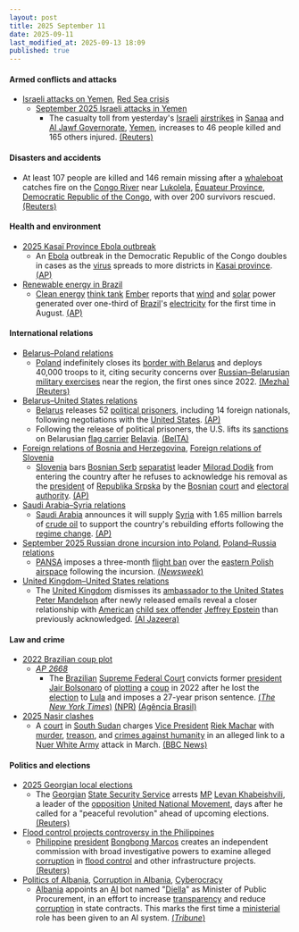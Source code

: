 ```yaml
---
layout: post
title: 2025 September 11
date: 2025-09-11
last_modified_at: 2025-09-13 18:09
published: true
---
```



#### Armed conflicts and attacks

* [Israeli attacks on Yemen](https://en.wikipedia.org/wiki/Israeli_attacks_on_Yemen_%28May_2025%E2%80%93present%29 "Israeli attacks on Yemen (May 2025–present)"), [Red Sea crisis](https://en.wikipedia.org/wiki/Red_Sea_crisis "Red Sea crisis")
  * [September 2025 Israeli attacks in Yemen](https://en.wikipedia.org/wiki/September_2025_Israeli_attacks_in_Yemen "September 2025 Israeli attacks in Yemen")
    * The casualty toll from yesterday's [Israeli](https://en.wikipedia.org/wiki/Israel "Israel") [airstrikes](https://en.wikipedia.org/wiki/Airstrike "Airstrike") in [Sanaa](https://en.wikipedia.org/wiki/Sanaa "Sanaa") and [Al Jawf Governorate](https://en.wikipedia.org/wiki/Al_Jawf_Governorate "Al Jawf Governorate"), [Yemen](https://en.wikipedia.org/wiki/Yemen "Yemen"), increases to 46 people killed and 165 others injured. [(Reuters)](https://www.reuters.com/world/middle-east/death-toll-rises-46-israeli-raids-yemen-2025-09-11/)

#### Disasters and accidents

* At least 107 people are killed and 146 remain missing after a [whaleboat](https://en.wikipedia.org/wiki/Whaleboat "Whaleboat") catches fire on the [Congo River](https://en.wikipedia.org/wiki/Congo_River "Congo River") near [Lukolela](https://en.wikipedia.org/wiki/Lukolela "Lukolela"), [Équateur Province](https://en.wikipedia.org/wiki/%C3%89quateur_Province "Équateur Province"), [Democratic Republic of the Congo](https://en.wikipedia.org/wiki/Democratic_Republic_of_the_Congo "Democratic Republic of the Congo"), with over 200 survivors rescued. [(Reuters)](https://www.reuters.com/world/africa/least-107-killed-congo-whaleboat-sinks-river-2025-09-12/)

#### Health and environment

* [2025 Kasaï Province Ebola outbreak](https://en.wikipedia.org/wiki/2025_Kasa%C3%AF_Province_Ebola_outbreak "2025 Kasaï Province Ebola outbreak")
  * An [Ebola](https://en.wikipedia.org/wiki/Ebola "Ebola") outbreak in the Democratic Republic of the Congo doubles in cases as the [virus](https://en.wikipedia.org/wiki/Virus "Virus") spreads to more districts in [Kasai province](https://en.wikipedia.org/wiki/Kasai_province "Kasai province"). [(AP)](https://apnews.com/article/congo-ebola-kasai-outbreak-b4dfd340373d2f5e4ce2ce40b1eba6e0)
* [Renewable energy in Brazil](https://en.wikipedia.org/wiki/Renewable_energy_in_Brazil "Renewable energy in Brazil")
  * [Clean energy](https://en.wikipedia.org/wiki/Clean_energy "Clean energy") [think tank](https://en.wikipedia.org/wiki/Think_tank "Think tank") [Ember](https://en.wikipedia.org/wiki/Ember_%28non-profit_organisation%29 "Ember (non-profit organisation)") reports that [wind](https://en.wikipedia.org/wiki/Wind_power "Wind power") and [solar](https://en.wikipedia.org/wiki/Solar_power_in_Brazil "Solar power in Brazil") power generated over one-third of [Brazil](https://en.wikipedia.org/wiki/Brazil "Brazil")'s [electricity](https://en.wikipedia.org/wiki/Energy_in_Brazil "Energy in Brazil") for the first time in August. [(AP)](https://apnews.com/article/brazil-wind-solar-power-electricity-renewable-energy-13eef596389803e8b801f26e7888fb97)

#### International relations

* [Belarus–Poland relations](https://en.wikipedia.org/wiki/Belarus%E2%80%93Poland_relations "Belarus–Poland relations")
  * [Poland](https://en.wikipedia.org/wiki/Poland "Poland") indefinitely closes its [border with Belarus](https://en.wikipedia.org/wiki/Belarus-Poland_border "Belarus-Poland border") and deploys 40,000 troops to it, citing security concerns over [Russian–Belarusian military exercises](https://en.wikipedia.org/wiki/Zapad_2025 "Zapad 2025") near the region, the first ones since 2022. [(Mezha)](https://mezha.net/eng/bukvy/poland-deploys-40-000-troops-near-belarus-and-russia-borders-amid-rising-tensions/) [(Reuters)](https://www.reuters.com/world/europe/poland-close-belarus-border-due-russia-led-military-exercises-pm-says-2025-09-09/)
* [Belarus–United States relations](https://en.wikipedia.org/wiki/Belarus%E2%80%93United_States_relations "Belarus–United States relations")
  * [Belarus](https://en.wikipedia.org/wiki/Belarus "Belarus") releases 52 [political prisoners](https://en.wikipedia.org/wiki/Political_prisoners_in_Belarus "Political prisoners in Belarus"), including 14 foreign nationals, following negotiations with the [United States](https://en.wikipedia.org/wiki/United_States "United States"). [(AP)](https://apnews.com/article/belarus-prisoners-us-lithuania-c217e9bb36b9303e0fa2acd8e0492b37)
  * Following the release of political prisoners, the U.S. lifts its [sanctions](https://en.wikipedia.org/wiki/List_of_people_and_organizations_sanctioned_in_relation_to_human_rights_violations_in_Belarus "List of people and organizations sanctioned in relation to human rights violations in Belarus") on Belarusian [flag carrier](https://en.wikipedia.org/wiki/Flag_carrier "Flag carrier") [Belavia](https://en.wikipedia.org/wiki/Belavia "Belavia"). [(BelTA)](https://eng.belta.by/president/view/usa-lifts-sanctions-from-belarus-belavia-airline-171373-2025/)
* [Foreign relations of Bosnia and Herzegovina](https://en.wikipedia.org/wiki/Foreign_relations_of_Bosnia_and_Herzegovina "Foreign relations of Bosnia and Herzegovina"), [Foreign relations of Slovenia](https://en.wikipedia.org/wiki/Foreign_relations_of_Slovenia "Foreign relations of Slovenia")
  * [Slovenia](https://en.wikipedia.org/wiki/Slovenia "Slovenia") bars [Bosnian Serb](https://en.wikipedia.org/wiki/Bosnian_Serb "Bosnian Serb") [separatist](https://en.wikipedia.org/wiki/Separatism "Separatism") leader [Milorad Dodik](https://en.wikipedia.org/wiki/Milorad_Dodik "Milorad Dodik") from entering the country after he refuses to acknowledge his removal as the [president](https://en.wikipedia.org/wiki/President_of_Republika_Srpska "President of Republika Srpska") of [Republika Srpska](https://en.wikipedia.org/wiki/Republika_Srpska "Republika Srpska") by the [Bosnian](https://en.wikipedia.org/wiki/Bosnia_and_Herzegovina "Bosnia and Herzegovina") [court](https://en.wikipedia.org/wiki/Court_of_Bosnia_and_Herzegovina "Court of Bosnia and Herzegovina") and [electoral authority](https://en.wikipedia.org/wiki/Central_Election_Commission_of_Bosnia_and_Herzegovina "Central Election Commission of Bosnia and Herzegovina"). [(AP)](https://apnews.com/article/slovenia-bosnia-dodik-sanctions-b028e5ede51c69dad7d82c086a9a097e)
* [Saudi Arabia–Syria relations](https://en.wikipedia.org/wiki/Saudi_Arabia%E2%80%93Syria_relations "Saudi Arabia–Syria relations")
  * [Saudi Arabia](https://en.wikipedia.org/wiki/Saudi_Arabia "Saudi Arabia") announces it will supply [Syria](https://en.wikipedia.org/wiki/Syria "Syria") with 1.65 million barrels of [crude oil](https://en.wikipedia.org/wiki/Crude_oil "Crude oil") to support the country's rebuilding efforts following the [regime change](https://en.wikipedia.org/wiki/Fall_of_the_Assad_regime "Fall of the Assad regime"). [(AP)](https://apnews.com/article/syria-saudi-crude-oil-d923ae1c8488ccdd7b2f921d60a788ce)
* [September 2025 Russian drone incursion into Poland](https://en.wikipedia.org/wiki/September_2025_Russian_drone_incursion_into_Poland "September 2025 Russian drone incursion into Poland"), [Poland–Russia relations](https://en.wikipedia.org/wiki/Poland%E2%80%93Russia_relations "Poland–Russia relations")
  * [PANSA](https://en.wikipedia.org/wiki/PANSA "PANSA") imposes a three-month [flight ban](https://en.wikipedia.org/wiki/Prohibited_airspace "Prohibited airspace") over the [eastern Polish](https://en.wikipedia.org/wiki/Eastern_Poland "Eastern Poland") [airspace](https://en.wikipedia.org/wiki/Airspace "Airspace") following the incursion. [(*Newsweek*)](https://www.newsweek.com/poland-nato-russia-drones-2128073)
* [United Kingdom–United States relations](https://en.wikipedia.org/wiki/United_Kingdom%E2%80%93United_States_relations "United Kingdom–United States relations")
  * The [United Kingdom](https://en.wikipedia.org/wiki/United_Kingdom "United Kingdom") dismisses its [ambassador to the United States](https://en.wikipedia.org/wiki/List_of_ambassadors_of_the_United_Kingdom_to_the_United_States "List of ambassadors of the United Kingdom to the United States") [Peter Mandelson](https://en.wikipedia.org/wiki/Peter_Mandelson "Peter Mandelson") after newly released emails reveal a closer relationship with [American](https://en.wikipedia.org/wiki/Americans "Americans") [child sex offender](https://en.wikipedia.org/wiki/Child_sex_offender "Child sex offender") [Jeffrey Epstein](https://en.wikipedia.org/wiki/Jeffrey_Epstein "Jeffrey Epstein") than previously acknowledged. [(Al Jazeera)](https://www.aljazeera.com/news/2025/9/11/uk-fires-ambassador-to-us-peter-mandelson-over-links-to-epstein)

#### Law and crime

* [2022 Brazilian coup plot](https://en.wikipedia.org/wiki/2022_Brazilian_coup_plot "2022 Brazilian coup plot")
  * *[AP 2668](https://en.wikipedia.org/wiki/AP_2668 "AP 2668")*
    * The [Brazilian](https://en.wikipedia.org/wiki/Brazil "Brazil") [Supreme Federal Court](https://en.wikipedia.org/wiki/Supreme_Federal_Court "Supreme Federal Court") convicts former [president](https://en.wikipedia.org/wiki/President_of_Brazil "President of Brazil") [Jair Bolsonaro](https://en.wikipedia.org/wiki/Jair_Bolsonaro "Jair Bolsonaro") of [plotting](https://en.wikipedia.org/wiki/Criminal_conspiracy "Criminal conspiracy") a [coup](https://en.wikipedia.org/wiki/Coup "Coup") in 2022 after he lost the [election](https://en.wikipedia.org/wiki/2022_Brazilian_presidential_election "2022 Brazilian presidential election") to [Lula](https://en.wikipedia.org/wiki/Luiz_In%C3%A1cio_Lula_da_Silva "Luiz Inácio Lula da Silva") and imposes a 27-year prison sentence. [(*The New York Times*)](https://www.nytimes.com/2025/09/11/world/americas/brazil-supreme-court-bolsonaro-coup-convict.html) [(NPR)](https://www.npr.org/2025/09/11/nx-s1-5535658/bolsonaro-brazil-coup-trial) [(Agência Brasil)](https://agenciabrasil.ebc.com.br/justica/noticia/2025-09/stf-condena-bolsonaro-27-anos-e-tres-meses-de-prisao)
* [2025 Nasir clashes](https://en.wikipedia.org/wiki/2025_Nasir_clashes "2025 Nasir clashes")
  * A [court](https://en.wikipedia.org/wiki/Judiciary_of_South_Sudan "Judiciary of South Sudan") in [South Sudan](https://en.wikipedia.org/wiki/South_Sudan "South Sudan") charges [Vice President](https://en.wikipedia.org/wiki/Vice_President_of_South_Sudan "Vice President of South Sudan") [Riek Machar](https://en.wikipedia.org/wiki/Riek_Machar "Riek Machar") with [murder](https://en.wikipedia.org/wiki/Murder "Murder"), [treason](https://en.wikipedia.org/wiki/Treason "Treason"), and [crimes against humanity](https://en.wikipedia.org/wiki/Crimes_against_humanity "Crimes against humanity") in an alleged link to a [Nuer White Army](https://en.wikipedia.org/wiki/Nuer_White_Army "Nuer White Army") attack in March. [(BBC News)](https://www.bbc.com/news/articles/c07vkln2ezro)

#### Politics and elections

* [2025 Georgian local elections](https://en.wikipedia.org/wiki/2025_Georgian_local_elections "2025 Georgian local elections")
  * The [Georgian](https://en.wikipedia.org/wiki/Georgia_%28country%29 "Georgia (country)") [State Security Service](https://en.wikipedia.org/wiki/State_Security_Service_of_Georgia "State Security Service of Georgia") arrests [MP](https://en.wikipedia.org/wiki/Parliament_of_Georgia "Parliament of Georgia") [Levan Khabeishvili](https://en.wikipedia.org/wiki/Levan_Khabeishvili "Levan Khabeishvili"), a leader of the [opposition](https://en.wikipedia.org/wiki/Opposition_%28politics%29 "Opposition (politics)") [United National Movement](https://en.wikipedia.org/wiki/United_National_Movement "United National Movement"), days after he called for a "peaceful revolution" ahead of upcoming elections. [(Reuters)](https://www.reuters.com/world/georgia-arrests-opposition-figure-who-urged-peaceful-revolution-polls-2025-09-11/)
* [Flood control projects controversy in the Philippines](https://en.wikipedia.org/wiki/Flood_control_projects_controversy_in_the_Philippines_%282024%E2%80%932025%29 "Flood control projects controversy in the Philippines (2024–2025)")
  * [Philippine](https://en.wikipedia.org/wiki/Philippines "Philippines") [president](https://en.wikipedia.org/wiki/President_of_the_Philippines "President of the Philippines") [Bongbong Marcos](https://en.wikipedia.org/wiki/Bongbong_Marcos "Bongbong Marcos") creates an independent commission with broad investigative powers to examine alleged [corruption](https://en.wikipedia.org/wiki/Corruption_in_the_Philippines "Corruption in the Philippines") in [flood control](https://en.wikipedia.org/wiki/Flood_control "Flood control") and other infrastructure projects. [(Reuters)](https://www.reuters.com/sustainability/philippines-forms-independent-body-probe-anomalies-infrastructure-projects-2025-09-11/)
* [Politics of Albania](https://en.wikipedia.org/wiki/Politics_of_Albania "Politics of Albania"), [Corruption in Albania](https://en.wikipedia.org/wiki/Corruption_in_Albania "Corruption in Albania"), [Cyberocracy](https://en.wikipedia.org/wiki/Cyberocracy "Cyberocracy")
  * [Albania](https://en.wikipedia.org/wiki/Albania "Albania") appoints an [AI](https://en.wikipedia.org/wiki/Artificial_intelligence "Artificial intelligence") bot named "[Diella](https://en.wikipedia.org/wiki/Diella_%28AI_system%29 "Diella (AI system)")" as Minister of Public Procurement, in an effort to increase [transparency](https://en.wikipedia.org/wiki/Transparency_%28behavior%29 "Transparency (behavior)") and reduce [corruption](https://en.wikipedia.org/wiki/Corruption "Corruption") in state contracts. This marks the first time a [ministerial](https://en.wikipedia.org/wiki/Minister_%28government%29 "Minister (government)") role has been given to an AI system. [(*Tribune*)](https://tribune.com.pk/story/2566250/albania-names-ai-bot-as-minister-to-oversee-procurement-fight-corruption)
